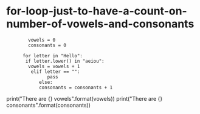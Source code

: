 # for-loop-just-to-have-a-count-on-number-of-vowels-and-consonants
            vowels = 0
            consonants = 0

          for letter in "Hello":
           if letter.lower() in "aeiou":
            vowels = vowels + 1
             elif letter == "":
                   pass
                else:
                consonants = consonants + 1

print("There are {} vowels".format(vowels))
print("There are {} consonants".format(consonants))
